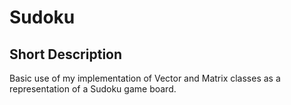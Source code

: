 Sudoku
======

Short Description
-----------------

Basic use of my implementation of Vector and Matrix classes as a representation of a Sudoku game board.
